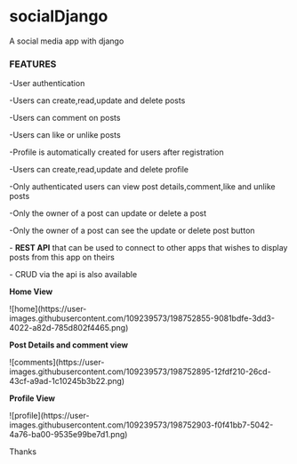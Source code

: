 # socialDjango
A social media app with django 


<h3>FEATURES</h3>
<p>-User authentication </p>
<p>-Users can create,read,update and delete posts</p>
<p>-Users can comment on posts </p>
<p>-Users can like or unlike posts</p>
<p>-Profile is automatically created for users after registration</p>
<p>-Users can create,read,update and delete profile</p>
<p>-Only authenticated users can view post details,comment,like and unlike posts</p>
<p>-Only the owner of a post can update or delete a post </p>
<p>-Only the owner of a post can see the update or delete post button </p>

<p>- <b>REST API</b> that can be used to connect to other apps that wishes to display posts from this app on theirs </p>
<p>- CRUD via the api is also available </p>

<p><b>Home View</b></p>
![home](https://user-images.githubusercontent.com/109239573/198752855-9081bdfe-3dd3-4022-a82d-785d802f4465.png)

<p><b>Post Details and comment view</b></p>
![comments](https://user-images.githubusercontent.com/109239573/198752895-12fdf210-26cd-43cf-a9ad-1c10245b3b22.png)

<p><b>Profile View</b></p>
![profile](https://user-images.githubusercontent.com/109239573/198752903-f0f41bb7-5042-4a76-ba00-9535e99be7d1.png)


Thanks
